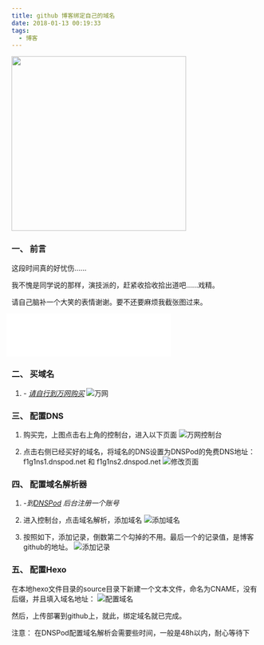 ```yaml
---
title: github 博客绑定自己的域名
date: 2018-01-13 00:19:33
tags:
  - 博客
---
```


<img src="/assets/postImg/blogdomainnameLogo.jpeg" width="350px" height="350px">

### 一、 前言

这段时间真的好忧伤......

我不愧是同学说的那样，演技派的，赶紧收拾收拾出道吧......戏精。

请自己脑补一个大笑的表情谢谢。要不还要麻烦我截张图过来。

<!-- more -->

<iframe frameborder="no" border="0" marginwidth="0" marginheight="0" width=330 height=86 src="//music.163.com/outchain/player?type=2&id=444323371&auto=1&height=66" style="margin-left: -10px;"></iframe>

### 二、 买域名

1. *- [请自行到万网购买](https://wanwang.aliyun.com/?utm_content=se_1101880)*
![万网](/assets/postImg/wanwangpage.jpg)

### 三、 配置DNS

1. 购买完，上图点击右上角的控制台，进入以下页面
![万网控制台](/assets/postImg/wanwangcontro.jpg)

2. 点击右侧已经买好的域名，将域名的DNS设置为DNSPod的免费DNS地址：f1g1ns1.dnspod.net 和 f1g1ns2.dnspod.net
![修改页面](/assets/postImg/wanwangupdatedns.jpg)

### 四、 配置域名解析器

1. *-到[DNSPod](https://www.dnspod.cn) 后台注册一个账号*

2. 进入控制台，点击域名解析，添加域名
![添加域名](/assets/postImg/dnspodinsert.jpg)

3. 按照如下，添加记录，倒数第二个勾掉的不用。最后一个的记录值，是博客github的地址。
![添加记录](/assets/postImg/dnspod.jpg)

### 五、 配置Hexo

在本地hexo文件目录的source目录下新建一个文本文件，命名为CNAME，没有后缀，并且填入域名地址：
![配置域名](/assets/postImg/domainhexo.jpg)

然后，上传部署到github上，就此，绑定域名就已完成。

注意：
在DNSPod配置域名解析会需要些时间，一般是48h以内，耐心等待下
